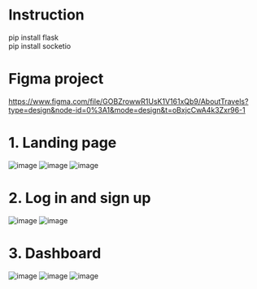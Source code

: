 # Instruction
pip install flask  
pip install socketio

# Figma project
https://www.figma.com/file/GOBZrowwR1UsK1V161xQb9/AboutTravels?type=design&node-id=0%3A1&mode=design&t=oBxjcCwA4k3Zxr96-1

# 1. Landing page
![image](https://github.com/PawelIsMe/AboutEverything/assets/107412394/d399ad43-7c81-43b4-8260-49cab29b4f0c)
![image](https://github.com/PawelIsMe/AboutEverything/assets/107412394/28e65e7f-c382-43b1-b6e1-df86af1d52ea)
![image](https://github.com/PawelIsMe/AboutEverything/assets/107412394/ccd13ce9-50ec-4421-b07c-e6ff5b9c830f)

# 2. Log in and sign up
![image](https://github.com/PawelIsMe/AboutEverything/assets/107412394/dbb8bb69-aaae-47a0-965f-1d51f8ba57b3)
![image](https://github.com/PawelIsMe/AboutEverything/assets/107412394/2e8e91c4-c247-4b66-99ab-74b84bf10216)

# 3. Dashboard
![image](https://github.com/PawelIsMe/AboutEverything/assets/107412394/29ad6928-5383-4470-b828-0453afca6812)
![image](https://github.com/PawelIsMe/AboutEverything/assets/107412394/6fdd3b4d-50ef-4f6f-91f8-aaa1d34c5f94)
![image](https://github.com/PawelIsMe/AboutEverything/assets/107412394/8c92d1df-6643-4423-bb3c-18e5be6f4771)
